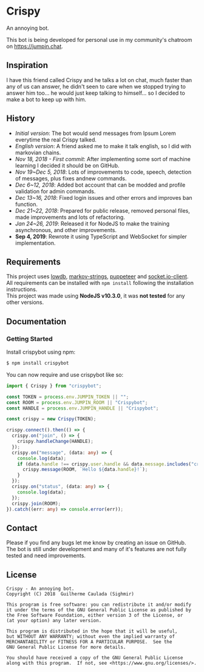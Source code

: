 # Crispy
An annoying bot.

This bot is being developed for personal use in my community's chatroom on https://jumpin.chat.

## Inspiration
I have this friend called Crispy and he talks a lot on chat, much faster than any of us can answer,
he didn't seen to care when we stopped trying to answer him too... he would just keep talking to himself... so I decided
to make a bot to keep up with him.

## History
- *Initial version*: The bot would send messages from Ipsum Lorem everytime the real Crispy talked.
- *English version*: A friend asked me to make it talk english, so I did with markovian chains.
- *Nov 18, 2018 - First commit*: After implementing some sort of machine learning I decided it should be on GitHub.
- *Nov 19~Dec 5, 2018*: Lots of improvements to code, speech, detection of messages, plus fixes andnew commands.
- *Dec 6~12, 2018*: Added bot account that can be modded and profile validation for admin commands.
- *Dec 13~16, 2018*: Fixed login issues and other errors and improves ban function.
- *Dec 21~22, 2018*: Prepared for public release, removed personal files, made improvements and lots of refactoring.
- *Jan 24~26, 2019*: Released it for NodeJS to make the training asynchronous, and other improvements.
- **Sep 4, 2019**: Rewrote it using TypeScript and WebSocket for simpler implementation.

## Requirements
This project uses [lowdb](https://www.npmjs.com/package/lowdb), [markov-strings](https://www.npmjs.com/package/markov-strings), [puppeteer](https://www.npmjs.com/package/puppeteer) and [socket.io-client](https://www.npmjs.com/package/socket.io-client).  
All requirements can be installed with `npm install` following the installation instructions.  
This project was made using **NodeJS v10.3.0**, it was **not tested** for any other versions.

## Documentation
### Getting Started

Install crispybot using npm:
```bash
$ npm install crispybot
```

You can now require and use crispybot like so:

```ts
import { Crispy } from "crispybot";

const TOKEN = process.env.JUMPIN_TOKEN || "";
const ROOM = process.env.JUMPIN_ROOM || "Crispybot";
const HANDLE = process.env.JUMPIN_HANDLE || "Crispybot";

const crispy = new Crispy(TOKEN);

crispy.connect().then(() => {
  crispy.on("join", () => {
    crispy.handleChange(HANDLE);
  });
  crispy.on("message", (data: any) => {
    console.log(data);
    if (data.handle !== crispy.user.handle && data.message.includes("crispy")) {
      crispy.message(ROOM, `Hello ${data.handle}!`);
    }
  });
  crispy.on("status", (data: any) => {
    console.log(data);
  });
  crispy.join(ROOM);
}).catch((err: any) => console.error(err));
```

## Contact
Please if you find any bugs let me know by creating an issue on GitHub.  
The bot is still under development and many of it's features are not fully tested and need improvements.

## License
```
Crispy - An annoying bot.
Copyright (C) 2018  Guilherme Caulada (Sighmir)

This program is free software: you can redistribute it and/or modify
it under the terms of the GNU General Public License as published by
the Free Software Foundation, either version 3 of the License, or
(at your option) any later version.

This program is distributed in the hope that it will be useful,
but WITHOUT ANY WARRANTY; without even the implied warranty of
MERCHANTABILITY or FITNESS FOR A PARTICULAR PURPOSE.  See the
GNU General Public License for more details.

You should have received a copy of the GNU General Public License
along with this program.  If not, see <https://www.gnu.org/licenses/>.
```
